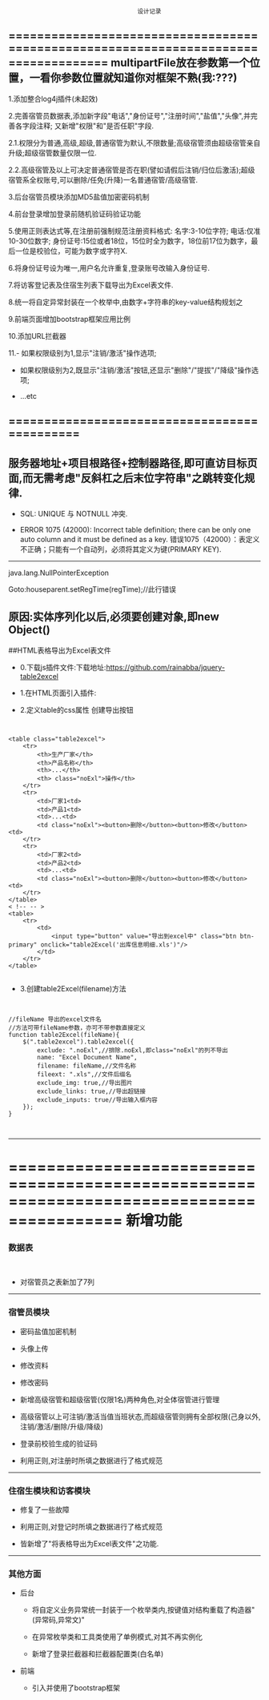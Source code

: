 										设计记录
====================================================================================
multipartFile放在参数第一个位置，一看你参数位置就知道你对框架不熟(我:???)
------------------------------------------------------
1.添加整合log4j插件(未起效)

2.完善宿管员数据表,添加新字段"电话","身份证号","注册时间","盐值","头像",并完善各字段注释;
  又新增"权限"和"是否任职"字段.

2.1.权限分为普通,高级,超级,普通宿管为默认,不限数量;高级宿管须由超级宿管亲自升级;超级宿管数量仅限一位.

2.2.高级宿管及以上可决定普通宿管是否在职(譬如请假后注销/归位后激活);超级宿管系全权账号,可以删除/任免(升降)一名普通宿管/高级宿管.

3.后台宿管员模块添加MD5盐值加密密码机制

4.前台登录增加登录前随机验证码验证功能

5.使用正则表达式等,在注册前强制规范注册资料格式:
	名字:3-10位字符;
	电话:仅准10-30位数字;
	身份证号:15位或者18位，15位时全为数字，18位前17位为数字，最后一位是校验位，可能为数字或字符X.
	
6.将身份证号设为唯一,用户名允许重复,登录账号改输入身份证号.

7.将访客登记表及住宿生列表下载导出为Excel表文件.

8.统一将自定异常封装在一个枚举中,由数字+字符串的key-value结构规划之

9.前端页面增加bootstrap框架应用比例

10.添加URL拦截器

11.- 如果权限级别为1,显示"注销/激活"操作选项;

   - 如果权限级别为2,既显示"注销/激活"按钮,还显示"删除"/"提拔"/"降级"操作选项;
   
   * ...etc

=============================================
---------------------------------------------


服务器地址+项目根路径+控制器路径,即可直访目标页面,而无需考虑"反斜杠之后末位字符串"之跳转变化规律.
---------------------------------------------


* SQL: UNIQUE 与 NOTNULL 冲突.

* ERROR 1075 (42000): Incorrect table definition; there can be only one auto column and it must be defined as a key.
错误1075（42000）：表定义不正确；只能有一个自动列，必须将其定义为键(PRIMARY KEY).

----------------------------------------------

java.lang.NullPointerException

Goto:houseparent.setRegTime(regTime);//此行错误

原因:实体序列化以后,必须要创建对象,即new Object()
----------------------------------------------

##HTML表格导出为Excel表文件

- 0.下载js插件文件:下载地址:https://github.com/rainabba/jquery-table2excel

- 1.在HTML页面引入插件:
<script type="text/javascript" src="${pageContext.request.contextPath}/js/jquery.table2excel.js"></script>


* 2.定义table的css属性 创建导出按钮

````````


<table class="table2excel">
	<tr>
		<th>生产厂家</th>
		<th>产品名称</th>
		<th>...</th>
		<th> class="noExl">操作</th>
	</tr>	
	<tr>
		<td>厂家1<td>
		<td>产品1<td>
		<td>...<td>
		<td class="noExl"><button>删除</button><button>修改</button><td>
	</tr>
	<tr>
		<td>厂家2<td>
		<td>产品2<td>
		<td>...<td>
		<td class="noExl"><button>删除</button><button>修改</button><td>
	</tr>
</table>
< !-- -- >
<table>
	<tr>
		<td>
			<input type="button" value="导出到excel中" class="btn btn-primary" onclick="table2Excel('出库信息明细.xls')"/>
		</td>
	</tr>
</table>


````````


* 3.创建table2Excel(filename)方法

```````


//fileName 导出的excel文件名
//方法可带fileName参数，亦可不带参数直接定义
function table2Excel(fileName){
	$(".table2excel").table2excel({
		exclude: ".noExl",//排除.noExl,即class="noExl"的列不导出
		name: "Excel Document Name",
		filename: fileName,//文件名称
		fileext: ".xls",//文件后缀名
		exclude_img: true,//导出图片
		exclude_links: true,//导出超链接
		exclude_inputs: true//导出输入框内容
	});
}



```````
------------------------------------------------------

==========================================================================================
		  				  			新增功能
================================================================

### 数据表

<br>

* 对宿管员之表新加了7列

------------------------------------------------------


### 宿管员模块

* 密码盐值加密机制

* 头像上传

* 修改资料

* 修改密码

* 新增高级宿管和超级宿管(仅限1名)两种角色,对全体宿管进行管理

* 高级宿管以上可注销/激活当值当班状态,而超级宿管则拥有全部权限(己身以外,注销/激活/删除/升级/降级)

* 登录前校验生成的验证码

* 利用正则,对注册时所填之数据进行了格式规范
------------------------------------------------------


### 住宿生模块和访客模块

* 修复了一些故障

* 利用正则,对登记时所填之数据进行了格式规范

* 皆新增了"将表格导出为Excel表文件"之功能.
------------------------------------------------------
### 其他方面

+ 后台

	* 将自定义业务异常统一封装于一个枚举类内,按键值对结构重载了构造器"(异常码,异常文)"

	* 在异常枚举类和工具类使用了单例模式,对其不再实例化
	
	* 新增了登录拦截器和拦截器配置类(白名单)
	
+ 前端
	
	* 引入并使用了bootstrap框架	